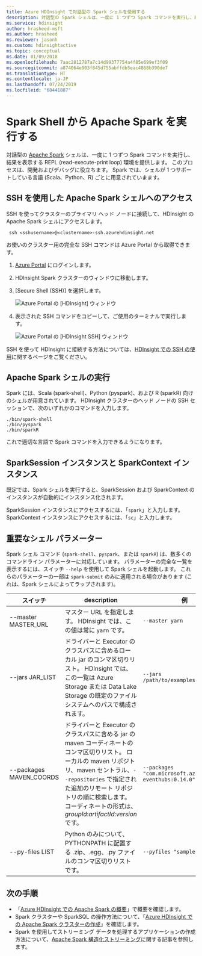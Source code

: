 ```yaml
---
title: Azure HDInsight で対話型の Spark シェルを使用する
description: 対話型の Spark シェルは、一度に 1 つずつ Spark コマンドを実行し、結果を表示するための read-execute-print プロセスを提供します。
ms.service: hdinsight
author: hrasheed-msft
ms.author: hrasheed
ms.reviewer: jasonh
ms.custom: hdinsightactive
ms.topic: conceptual
ms.date: 01/09/2018
ms.openlocfilehash: 7aac2812787a7c14d99377754a4f85e699ef3f09
ms.sourcegitcommit: a874064e903f845d755abffdb5eac4868b390de7
ms.translationtype: HT
ms.contentlocale: ja-JP
ms.lasthandoff: 07/24/2019
ms.locfileid: "68441887"
---
```

# <a name="run-apache-spark-from-the-spark-shell"></a>Spark Shell から Apache Spark を実行する

対話型の [Apache Spark](https://spark.apache.org/) シェルは、一度に 1 つずつ Spark コマンドを実行し、結果を表示する REPL (read-execute-print loop) 環境を提供します。 このプロセスは、開発およびデバッグに役立ちます。 Spark では、シェルが 1 つサポートしている言語 (Scala、Python、R) ごとに用意されていまます。

## <a name="get-to-an-apache-spark-shell-with-ssh"></a>SSH を使用した Apache Spark シェルへのアクセス

SSH を使ってクラスターのプライマリ ヘッド ノードに接続して、HDInsight の Apache Spark シェルにアクセスします。

     ssh <sshusername>@<clustername>-ssh.azurehdinsight.net

お使いのクラスター用の完全な SSH コマンドは Azure Portal から取得できます。

1. [Azure Portal](https://portal.azure.com) にログインします。
2. HDInsight Spark クラスターのウィンドウに移動します。
3. [Secure Shell (SSH)] を選択します。

    ![Azure Portal の [HDInsight] ウィンドウ](./media/apache-spark-shell/hdinsight-spark-blade.png)

4. 表示された SSH コマンドをコピーして、ご使用のターミナルで実行します。

    ![Azure Portal の [HDInsight SSH] ウィンドウ](./media/apache-spark-shell/hdinsight-spark-ssh-blade.png)

SSH を使って HDInsight に接続する方法については、[HDInsight での SSH の使用](../hdinsight-hadoop-linux-use-ssh-unix.md)に関するページをご覧ください。

## <a name="run-an-apache-spark-shell"></a>Apache Spark シェルの実行

Spark には、Scala (spark-shell)、Python (pyspark)、および R (sparkR) 向けのシェルが用意されています。 HDInsight クラスターのヘッド ノードの SSH セッションで、次のいずれかのコマンドを入力します。

    ./bin/spark-shell
    ./bin/pyspark
    ./bin/sparkR

これで適切な言語で Spark コマンドを入力できるようになります。

## <a name="sparksession-and-sparkcontext-instances"></a>SparkSession インスタンスと SparkContext インスタンス

既定では、Spark シェルを実行すると、SparkSession および SparkContext のインスタンスが自動的にインスタンス化されます。

SparkSession インスタンスにアクセスするには、「`spark`」と入力します。 SparkContext インスタンスにアクセスするには、「`sc`」と入力します。

## <a name="important-shell-parameters"></a>重要なシェル パラメーター

Spark シェル コマンド (`spark-shell`、`pyspark`、または `sparkR`) は、数多くのコマンドライン パラメーターに対応しています。 パラメーターの完全な一覧を表示するには、スイッチ `--help` を使用して Spark シェルを起動します。 これらのパラメーターの一部は `spark-submit` のみに適用される場合があります (これは、Spark シェルによってラップされます)。

| スイッチ | description | 例 |
| --- | --- | --- |
| --master MASTER_URL | マスター URL を指定します。 HDInsight では、この値は常に `yarn` です。 | `--master yarn`|
| --jars JAR_LIST | ドライバーと Executor のクラスパスに含めるローカル jar のコンマ区切りリスト。 HDInsight では、この一覧は Azure Storage または Data Lake Storage の既定のファイルシステムへのパスで構成されます。 | `--jars /path/to/examples.jar` |
| --packages MAVEN_COORDS | ドライバーと Executor のクラスパスに含める jar の maven コーディネートのコンマ区切りリスト。 ローカルの maven リポジトリ、maven セントラル、`--repositories` で指定された追加のリモート リポジトリの順に検索します。 コーディネートの形式は、*groupId*:*artifactId*:*version* です。 | `--packages "com.microsoft.azure:azure-eventhubs:0.14.0"`|
| --py-files LIST | Python のみについて、PYTHONPATH に配置する .zip、.egg、.py ファイルのコンマ区切りリストです。 | `--pyfiles "samples.py"` |

## <a name="next-steps"></a>次の手順

- 「[Azure HDInsight での Apache Spark の概要](apache-spark-overview.md)」で概要を確認します。
- Spark クラスターや SparkSQL の操作方法について、「[Azure HDInsight での Apache Spark クラスターの作成](apache-spark-jupyter-spark-sql.md)」を確認します。
- Spark を使用してストリーミング データを処理するアプリケーションの作成方法について、[Apache Spark 構造化ストリーミング](apache-spark-streaming-overview.md)に関する記事を参照します。
